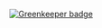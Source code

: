 
[![Greenkeeper badge](https://badges.greenkeeper.io/jonatanlins/b2moda.svg)](https://greenkeeper.io/)

